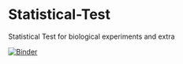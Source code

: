 # Statistical-Test
Statistical Test for biological experiments and extra

[![Binder](https://mybinder.org/badge_logo.svg)](https://mybinder.org/v2/gh/LuezhenYuan/Statistical-Test/main?labpath=statistical_test.ipynb)

